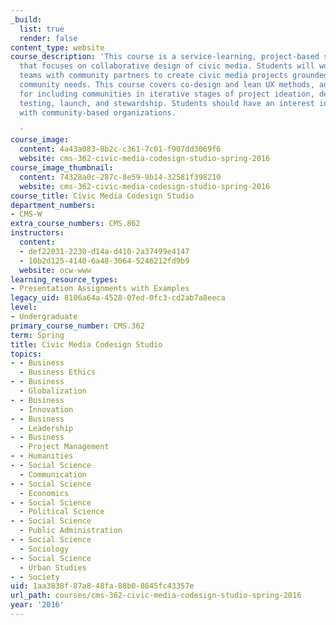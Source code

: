 ```yaml
---
_build:
  list: true
  render: false
content_type: website
course_description: 'This course is a service-learning, project-based studio course
  that focuses on collaborative design of civic media. Students will work in diverse
  teams with community partners to create civic media projects grounded in real-world
  community needs. This course covers co-design and lean UX methods, and best practices
  for including communities in iterative stages of project ideation, design, prototyping,
  testing, launch, and stewardship. Students should have an interest in collaboration
  with community-based organizations.

  '
course_image:
  content: 4a43a083-8b2c-c361-7c01-f907dd3069f6
  website: cms-362-civic-media-codesign-studio-spring-2016
course_image_thumbnail:
  content: 74328a0c-287c-8e59-9b14-32581f398210
  website: cms-362-civic-media-codesign-studio-spring-2016
course_title: Civic Media Codesign Studio
department_numbers:
- CMS-W
extra_course_numbers: CMS.862
instructors:
  content:
  - def22031-2230-d14a-d410-2a37499e4147
  - 10b2d125-4140-6a48-3064-5246212fd9b9
  website: ocw-www
learning_resource_types:
- Presentation Assignments with Examples
legacy_uid: 8106a64a-4528-07ed-0fc3-cd2ab7a8eeca
level:
- Undergraduate
primary_course_number: CMS.362
term: Spring
title: Civic Media Codesign Studio
topics:
- - Business
  - Business Ethics
- - Business
  - Globalization
- - Business
  - Innovation
- - Business
  - Leadership
- - Business
  - Project Management
- - Humanities
- - Social Science
  - Communication
- - Social Science
  - Economics
- - Social Science
  - Political Science
- - Social Science
  - Public Administration
- - Social Science
  - Sociology
- - Social Science
  - Urban Studies
- - Society
uid: 1aa3838f-87a8-48fa-88b0-8645fc43357e
url_path: courses/cms-362-civic-media-codesign-studio-spring-2016
year: '2016'
---
```

